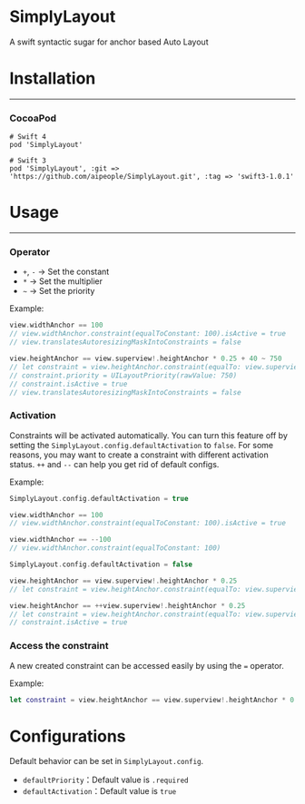 # SimplyLayout
A swift syntactic sugar for anchor based Auto Layout

# Installation
--------------------
### CocoaPod
````
# Swift 4
pod 'SimplyLayout'

# Swift 3
pod 'SimplyLayout', :git => 'https://github.com/aipeople/SimplyLayout.git', :tag => 'swift3-1.0.1'
````

# Usage
--------------------
### Operator
* `+`, `-` -> Set the constant
* `*` -> Set the multiplier
* `~` -> Set the priority

Example:
```` swift
view.widthAnchor == 100
// view.widthAnchor.constraint(equalToConstant: 100).isActive = true
// view.translatesAutoresizingMaskIntoConstraints = false

view.heightAnchor == view.superview!.heightAnchor * 0.25 + 40 ~ 750
// let constraint = view.heightAnchor.constraint(equalTo: view.superview!.heightAnchor, multiplier: 0.25, constant: 40)
// constraint.priority = UILayoutPriority(rawValue: 750)
// constraint.isActive = true
// view.translatesAutoresizingMaskIntoConstraints = false
````

### Activation
Constraints will be activated automatically.
You can turn this feature off by setting the `SimplyLayout.config.defaultActivation` to `false`.
For some reasons, you may want to create a constraint with different activation status. `++` and `--` can help you get rid of default configs.

Example:
```` swift
SimplyLayout.config.defaultActivation = true

view.widthAnchor == 100
// view.widthAnchor.constraint(equalToConstant: 100).isActive = true

view.widthAnchor == --100
// view.widthAnchor.constraint(equalToConstant: 100)

SimplyLayout.config.defaultActivation = false

view.heightAnchor == view.superview!.heightAnchor * 0.25
// let constraint = view.heightAnchor.constraint(equalTo: view.superview!.heightAnchor, multiplier: 0.25)

view.heightAnchor == ++view.superview!.heightAnchor * 0.25
// let constraint = view.heightAnchor.constraint(equalTo: view.superview!.heightAnchor, multiplier: 0.25)
// constraint.isActive = true
````

### Access the constraint
A new created constraint can be accessed easily by using the `=` operator.

Example:
```` swift
let constraint = view.heightAnchor == view.superview!.heightAnchor * 0.25
````

# Configurations
Default behavior can be set in `SimplyLayout.config`.
* `defaultPriority`：Default value is `.required`
* `defaultActivation`：Default value is `true`
